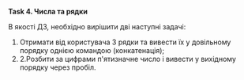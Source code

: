 **Task 4. Числа та рядки**

В якості ДЗ, необхідно вирішити дві наступні задачі:
1. Отримати від користувача 3 рядки та вивести їх у довільному порядку однією командою (конкатенація); 
2. 2.Розбити за цифрами п'ятизначне число і вивести у вихідному порядку через пробіл.